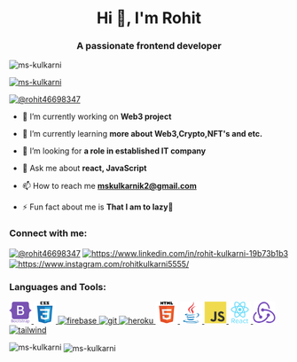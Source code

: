 <h1 align="center">Hi 👋, I'm Rohit</h1>
<h3 align="center">A passionate frontend developer</h3>

<p align="left"> <img src="https://komarev.com/ghpvc/?username=ms-kulkarni&label=Profile%20views&color=0e75b6&style=flat" alt="ms-kulkarni" /> </p>

<p align="left"> <a href="https://github.com/ryo-ma/github-profile-trophy"><img src="https://github-profile-trophy.vercel.app/?username=ms-kulkarni" alt="ms-kulkarni" /></a> </p>

<p align="left"> <a href="https://twitter.com/@rohit46698347" target="blank"><img src="https://img.shields.io/twitter/follow/@rohit46698347?logo=twitter&style=for-the-badge" alt="@rohit46698347" /></a> </p>

- 🔭 I’m currently working on **Web3 project**

- 🌱 I’m currently learning **more about Web3,Crypto,NFT's and etc.**

- 🤝 I’m looking for **a role in established IT company**

- 💬 Ask me about **react, JavaScript**

- 📫 How to reach me **mskulkarnik2@gmail.com**

- ⚡ Fun fact about me is **That I am to lazy🥱**

<h3 align="left">Connect with me:</h3>
<p align="left">
<a href="https://twitter.com/@rohit46698347" target="blank"><img align="center" src="https://raw.githubusercontent.com/rahuldkjain/github-profile-readme-generator/master/src/images/icons/Social/twitter.svg" alt="@rohit46698347" height="30" width="40" /></a>
<a href="https://linkedin.com/in/https://www.linkedin.com/in/rohit-kulkarni-19b73b1b3" target="blank"><img align="center" src="https://raw.githubusercontent.com/rahuldkjain/github-profile-readme-generator/master/src/images/icons/Social/linked-in-alt.svg" alt="https://www.linkedin.com/in/rohit-kulkarni-19b73b1b3" height="30" width="40" /></a>
<a href="https://instagram.com/https://www.instagram.com/rohitkulkarni5555/" target="blank"><img align="center" src="https://raw.githubusercontent.com/rahuldkjain/github-profile-readme-generator/master/src/images/icons/Social/instagram.svg" alt="https://www.instagram.com/rohitkulkarni5555/" height="30" width="40" /></a>
</p>

<h3 align="left">Languages and Tools:</h3>
<p align="left"> <a href="https://getbootstrap.com" target="_blank" rel="noreferrer"> <img src="https://raw.githubusercontent.com/devicons/devicon/master/icons/bootstrap/bootstrap-plain-wordmark.svg" alt="bootstrap" width="40" height="40"/> </a> <a href="https://www.w3schools.com/css/" target="_blank" rel="noreferrer"> <img src="https://raw.githubusercontent.com/devicons/devicon/master/icons/css3/css3-original-wordmark.svg" alt="css3" width="40" height="40"/> </a> <a href="https://firebase.google.com/" target="_blank" rel="noreferrer"> <img src="https://www.vectorlogo.zone/logos/firebase/firebase-icon.svg" alt="firebase" width="40" height="40"/> </a> <a href="https://git-scm.com/" target="_blank" rel="noreferrer"> <img src="https://www.vectorlogo.zone/logos/git-scm/git-scm-icon.svg" alt="git" width="40" height="40"/> </a> <a href="https://heroku.com" target="_blank" rel="noreferrer"> <img src="https://www.vectorlogo.zone/logos/heroku/heroku-icon.svg" alt="heroku" width="40" height="40"/> </a> <a href="https://www.w3.org/html/" target="_blank" rel="noreferrer"> <img src="https://raw.githubusercontent.com/devicons/devicon/master/icons/html5/html5-original-wordmark.svg" alt="html5" width="40" height="40"/> </a> <a href="https://www.java.com" target="_blank" rel="noreferrer"> <img src="https://raw.githubusercontent.com/devicons/devicon/master/icons/java/java-original.svg" alt="java" width="40" height="40"/> </a> <a href="https://developer.mozilla.org/en-US/docs/Web/JavaScript" target="_blank" rel="noreferrer"> <img src="https://raw.githubusercontent.com/devicons/devicon/master/icons/javascript/javascript-original.svg" alt="javascript" width="40" height="40"/> </a> <a href="https://reactjs.org/" target="_blank" rel="noreferrer"> <img src="https://raw.githubusercontent.com/devicons/devicon/master/icons/react/react-original-wordmark.svg" alt="react" width="40" height="40"/> </a> <a href="https://redux.js.org" target="_blank" rel="noreferrer"> <img src="https://raw.githubusercontent.com/devicons/devicon/master/icons/redux/redux-original.svg" alt="redux" width="40" height="40"/> </a> <a href="https://tailwindcss.com/" target="_blank" rel="noreferrer"> <img src="https://www.vectorlogo.zone/logos/tailwindcss/tailwindcss-icon.svg" alt="tailwind" width="40" height="40"/> </a> </p>

<p><img align="left" src="https://github-readme-stats.vercel.app/api/top-langs?username=ms-kulkarni&show_icons=true&locale=en&layout=compact" alt="ms-kulkarni" /></p>

<p>&nbsp;<img align="center" src="https://github-readme-stats.vercel.app/api?username=ms-kulkarni&show_icons=true&locale=en" alt="ms-kulkarni" /></p>
